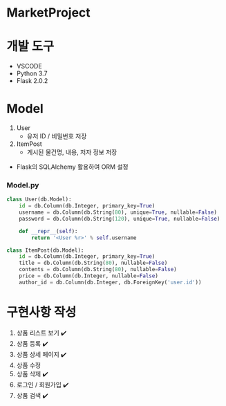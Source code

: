 # MarketProject

# 개발 도구
- VSCODE
- Python 3.7
- Flask 2.0.2

# Model
1. User
    - 유저 ID / 비밀번호 저장
2. ItemPost
    - 게시된 물건명, 내용, 저자 정보 저장

- Flask의 SQLAlchemy 활용하여 ORM 설정

### Model.py
``` python
class User(db.Model):
    id = db.Column(db.Integer, primary_key=True)
    username = db.Column(db.String(80), unique=True, nullable=False)
    password = db.Column(db.String(120), unique=True, nullable=False)

    def __repr__(self):
        return '<User %r>' % self.username

class ItemPost(db.Model):
    id = db.Column(db.Integer, primary_key=True)
    title = db.Column(db.String(80), nullable=False)
    contents = db.Column(db.String(80), nullable=False)
    price = db.Column(db.Integer, nullable=False)
    author_id = db.Column(db.Integer, db.ForeignKey('user.id'))
```

# 구현사항 작성

1. 상품 리스트 보기 ✔️
2. 상품 등록 ✔️
3. 상품 상세 페이지 ✔️
4. 상품 수정 
5. 상품 삭제 ✔️
6. 로그인 / 회원가입 ✔️
7. 상품 검색 ✔️

